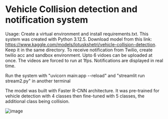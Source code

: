 # Vehicle Collision detection and notification system

Usage:
Create a virtual environment and install requirements.txt. This system was created with Python 3.12.5. 
Download model from this link: https://www.kaggle.com/models/lotuskshetri/vehicle-collision-detection. Keep it in the same directory.
To receive notification from Twilio, create twilio acc and sandbox environment.
Upto 6 vidoes can be uploaded at once. The videos are forced to run at 1fps. Notifications are displayed in real time.

Run the system with "uvicorn main:app --reload" and "streamlit run stream2.py" in another terminal

The model was built with Faster R-CNN architecture. It was pre-trained for vehicle detection with 4 classes then fine-tuned with 5 classes, the additional class being collision. 


![image](https://github.com/user-attachments/assets/4d0d0aee-5869-4dd7-bca7-e316c0977a4a)

